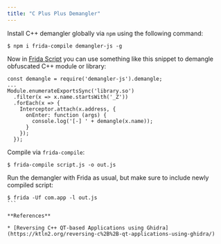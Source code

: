 ```yaml
---
title: "C Plus Plus Demangler"
---
```


Install C++ demangler globally via `npm` using the following command:

```
$ npm i frida-compile demangler-js -g
```

Now in [Frida Script](/iOS-Frida-Scripting) you can use something like this snippet to demangle obfuscated C++ module or library:

```
const demangle = require('demangler-js').demangle;
...
Module.enumerateExportsSync('library.so')
  .filter(x => x.name.startsWith('_Z'))
  .forEach(x => {
    Interceptor.attach(x.address, {
      onEnter: function (args) {
        console.log('[-] ' + demangle(x.name));
      }
    });
  });
```

Compile via `frida-compile`:

```
$ frida-compile script.js -o out.js
```

Run the demangler with Frida as usual, but make sure to include newly compiled script:

```
$ frida -Uf com.app -l out.js
``` 

**References**

* [Reversing C++ QT-based Applications using Ghidra](https://ktln2.org/reversing-c%2B%2B-qt-applications-using-ghidra/)